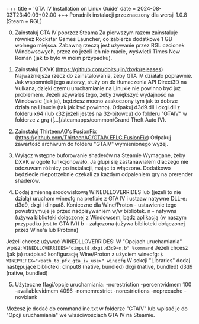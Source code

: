 +++
title = 'GTA IV Installation on Linux Guide'
date = 2024-08-03T23:40:03+02:00
+++
Poradnik instalacji przeznaczony dla wersji 1.0.8 (Steam + RGL)

0. Zainstaluj GTA IV poprzez Steama
Za pierwszym razem zainstaluje również Rockstar Games Launcher, co zabierze dodatkowe 1 GB wolnego miejsca.
Zabawną rzeczą jest używanie przez RGL czcionek Windowsowych, przez co jeżeli ich nie macie, wyświetli Times New Roman (jak to było w moim przypadku).

1. Zainstaluj DXVK (https://github.com/doitsujin/dxvk/releases)
Najważniejsza rzecz do zainstalowania, żeby GTA IV działało poprawnie.
Jak wspomnieli jego autorzy, służy on do tłumaczenia API Direct3D na Vulkana, dzięki czemu uruchamianie na Linuxie nie powinno być już problemem.
Jeżeli używałeś tego, żeby zwiększyć wydajność na Windowsie (jak ja), będziesz mocno zaskoczony tym jak to dobrze działa na Linuxie (tak jak być powinno).
Odpakuj d3d9.dll i dxgi.dll z folderu x64 (lub x32 jeżeli jesteś na 32-bitowcu) do folderu "GTAIV" w folderze z grą ([...]/steamapps/common/Grand Theft Auto IV).

2. Zainstaluj ThirteenAG's FusionFix (https://github.com/ThirteenAG/GTAIV.EFLC.FusionFix)
Odpakuj zawartość archiwum do folderu "GTAIV" wymienionego wyżej.

3. Wyłącz wstępne buforowanie shaderów na Steamie
Wymagane, żeby DXVK w ogóle funkcjonowało. Ja głupi się zastanawiałem dlaczego nie odczuwam różnicy po instalacji, mając to włączone. Dodatkowo będziecie niepotrzebnie czekali za każdym odpaleniem gry na prerender shaderów.

4. Dodaj zmienną środowiskową WINEDLLOVERRIDES lub (jeżeli to nie działą) uruchom winecfg na prefixie z GTA IV i ustaaw natywne DLL-e: d3d9, dxgi i dinput8.
Konieczne dla Wine/Proton - ustawienie tego powstrzymuje je przed nadpisywaniem w/w bibliotek.
n - natywna (używa biblioteki dołączonej z Windowsem, bądź aplikacją (w naszym przypadku jest to GTA IV))
b - załączona (używa biblioteki dołączonej przez Wine'a lub Protona)

Jeżeli chcesz używać WINEDLLOVERRIDES:
W "Opcjach uruchamiania" wpisz: ```WINEDLLOVERRIDES="dinput8,dxgi,d3d9=n,b" %command```
Jeżeli chcesz (jak ja) nadpisać konfigurację Wine/Proton z użyciem winecfg:
```$ WINEPREFIX="<path_to_pfx_gta_iv_use>" winecfg```
W sekcji "Libraries" dodaj następujące biblioteki:
  dinput8 (native, bundled)
  dxgi (native, bundled)
  d3d9 (native, bundled)

5. Użyteczne flagi/opcje uruchamiania:
  -norestriction
  -percentvidmem 100
  -availablevidmem 4096
  -nomemrestrict
  -norestrictions
  -noprecache
  -novblank

Możesz je dodać do commandline.txt w folderze "GTAIV" lub wpisać je do "Opcji uruchamiania" we właściwościach GTA IV na Steamie.
